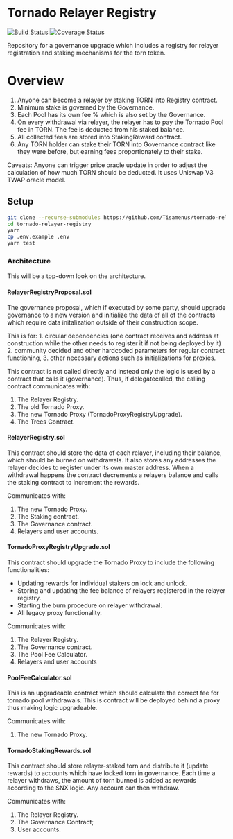 # Tornado Relayer Registry

[![Build Status](https://img.shields.io/github/workflow/status/Tisamenus/tornado-relayer-registry/build)](https://github.com/h-ivor/tornado-relayer-registry/actions) [![Coverage Status](https://img.shields.io/coveralls/github/Tisamenus/tornado-relayer-registry)](https://coveralls.io/github/Tisamenus/tornado-relayer-registry?branch=new)

Repository for a governance upgrade which includes a registry for relayer registration and staking mechanisms for the torn token.

# Overview

1. Anyone can become a relayer by staking TORN into Registry contract.
2. Minimum stake is governed by the Governance.
3. Each Pool has its own fee % which is also set by the Governance.
4. On every withdrawal via relayer, the relayer has to pay the Tornado Pool fee in TORN.
   The fee is deducted from his staked balance.
5. All collected fees are stored into StakingReward contract.
6. Any TORN holder can stake their TORN into Governance contract like they were before, but
   earning fees proportionately to their stake.

Caveats:
Anyone can trigger price oracle update in order to adjust the calculation of how much TORN should be deducted.
It uses Uniswap V3 TWAP oracle model.

## Setup

```bash
git clone --recurse-submodules https://github.com/Tisamenus/tornado-relayer-registry.git
cd tornado-relayer-registry
yarn
cp .env.example .env
yarn test
```

### Architecture

This will be a top-down look on the architecture.

#### RelayerRegistryProposal.sol

The governance proposal, which if executed by some party, should upgrade governance to a new version and initialize the data of all of the contracts which require data initalization outside of their construction scope.

This is for: 1. circular dependencies (one contract receives and address at construction while the other needs to register it if not being deployed by it) 2. community decided and other hardcoded parameters for regular contract functioning, 3. other necessary actions such as initializations for proxies.

This contract is not called directly and instead only the logic is used by a contract that calls it (governance). Thus, if delegatecalled, the calling contract communicates with:

1. The Relayer Registry.
2. The old Tornado Proxy.
3. The new Tornado Proxy (TornadoProxyRegistryUpgrade).
4. The Trees Contract.

#### RelayerRegistry.sol

This contract should store the data of each relayer, including their balance, which should be burned on withdrawals. It also stores any addresses the relayer decides to register under its own master address. When a withdrawal happens the contract decrements a relayers balance and calls the staking contract to increment the rewards.

Communicates with:

1. The new Tornado Proxy.
2. The Staking contract.
3. The Governance contract.
4. Relayers and user accounts.

#### TornadoProxyRegistryUpgrade.sol

This contract should upgrade the Tornado Proxy to include the following functionalities:

- Updating rewards for individual stakers on lock and unlock.
- Storing and updating the fee balance of relayers registered in the relayer registry.
- Starting the burn procedure on relayer withdrawal.
- All legacy proxy functionality.

Communicates with:

1. The Relayer Registry.
2. The Governance contract.
3. The Pool Fee Calculator.
4. Relayers and user accounts

#### PoolFeeCalculator.sol

This is an upgradeable contract which should calculate the correct fee for tornado pool withdrawals. This is contract will be deployed behind a proxy thus making logic upgradeable.

Communicates with:

1. The new Tornado Proxy.

#### TornadoStakingRewards.sol

This contract should store relayer-staked torn and distribute it (update rewards) to accounts which have locked torn in governance. Each time a relayer withdraws, the amount of torn burned is added as rewards according to the SNX logic. Any account can then withdraw.

Communicates with:

1. The Relayer Registry.
2. The Governance Contract;
3. User accounts.
